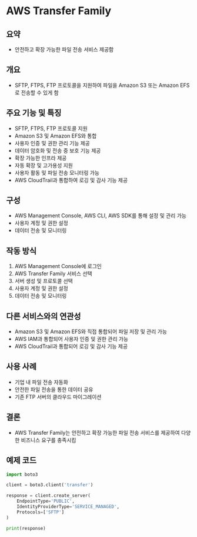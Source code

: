 # AWS Transfer Family

## 요약
- 안전하고 확장 가능한 파일 전송 서비스 제공함

## 개요
- SFTP, FTPS, FTP 프로토콜을 지원하여 파일을 Amazon S3 또는 Amazon EFS로 전송할 수 있게 함

## 주요 기능 및 특징
- SFTP, FTPS, FTP 프로토콜 지원
- Amazon S3 및 Amazon EFS와 통합
- 사용자 인증 및 권한 관리 기능 제공
- 데이터 암호화 및 전송 중 보호 기능 제공
- 확장 가능한 인프라 제공
- 자동 확장 및 고가용성 지원
- 사용자 활동 및 파일 전송 모니터링 가능
- AWS CloudTrail과 통합하여 로깅 및 감사 기능 제공

## 구성
- AWS Management Console, AWS CLI, AWS SDK를 통해 설정 및 관리 가능
- 사용자 계정 및 권한 설정
- 데이터 전송 및 모니터링

## 작동 방식
1. AWS Management Console에 로그인
2. AWS Transfer Family 서비스 선택
3. 서버 생성 및 프로토콜 선택
4. 사용자 계정 및 권한 설정
5. 데이터 전송 및 모니터링

## 다른 서비스와의 연관성
- Amazon S3 및 Amazon EFS와 직접 통합되어 파일 저장 및 관리 가능
- AWS IAM과 통합되어 사용자 인증 및 권한 관리 가능
- AWS CloudTrail과 통합되어 로깅 및 감사 기능 제공

## 사용 사례
- 기업 내 파일 전송 자동화
- 안전한 파일 전송을 통한 데이터 공유
- 기존 FTP 서버의 클라우드 마이그레이션

## 결론
- AWS Transfer Family는 안전하고 확장 가능한 파일 전송 서비스를 제공하여 다양한 비즈니스 요구를 충족시킴

## 예제 코드
```python
import boto3

client = boto3.client('transfer')

response = client.create_server(
    EndpointType='PUBLIC',
    IdentityProviderType='SERVICE_MANAGED',
    Protocols=['SFTP']
)

print(response)
```